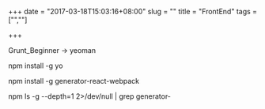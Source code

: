 +++
date = "2017-03-18T15:03:16+08:00"
slug = ""
title = "FrontEnd"
tags = ["",""]

+++

Grunt_Beginner -> yeoman

npm install -g yo

npm install -g generator-react-webpack

npm ls -g --depth=1 2>/dev/null | grep generator-
